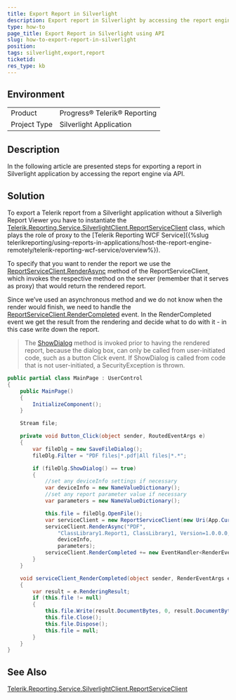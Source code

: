 ```yaml
---
title: Export Report in Silverlight
description: Export report in Silverlight by accessing the report engine via API
type: how-to
page_title: Export Report in Silverlight using API
slug: how-to-export-report-in-silverlight
position: 
tags: silverlight,export,report
ticketid: 
res_type: kb
---
```


## Environment
<table>
	<tr>
		<td>Product</td>
		<td>Progress® Telerik® Reporting</td>
	</tr>
	<tr>
		<td>Project Type</td>
		<td>Silverlight Application</td>
	</tr>
</table>


## Description
In the following article are presented steps for exporting a report in Silverlight application by accessing the report engine via API.


## Solution

To export a Telerik report from a Silverlight application without a Silverligh Report Viewer you have to instantiate the 
[Telerik.Reporting.Service.SilverlightClient.ReportServiceClient](/api/telerik.reporting.service.silverlightclient.reportserviceclient) class, 
which plays the role of proxy to the [Telerik Reporting WCF Service]({%slug telerikreporting/using-reports-in-applications/host-the-report-engine-remotely/telerik-reporting-wcf-service/overview%}).

To specify that you want to render the report we use the [ReportServiceClient.RenderAsync](/api/telerik.reporting.service.silverlightclient.reportserviceclient#collapsible-Telerik_Reporting_Service_SilverlightClient_ReportServiceClient_RenderAsync_System_String_System_String_Telerik_Reporting_Service_NameValueDictionary_Telerik_Reporting_Service_NameValueDictionary_) 
method of the ReportServiceClient, which invokes the respective method on the server (remember that it serves as proxy) that would return the rendered report.

Since we’ve used an asynchronous method and we do not know when the render would finish, we need to handle the [ReportServiceClient.RenderCompleted](/api/telerik.reporting.service.silverlightclient.reportserviceclient#collapsible-Telerik_Reporting_Service_SilverlightClient_ReportServiceClient_RenderCompleted) 
event. In the RenderCompleted event we get the result from the rendering and decide what to do with it - in this case write down the report.

>The [ShowDialog](http://msdn.microsoft.com/en-us/library/system.windows.controls.savefiledialog.showdialog(VS.95).aspx) method is invoked prior to having the rendered report, because the dialog box, can only be called from user-initiated code, such as a button Click event. If ShowDialog is called from code that is not user-initiated, a SecurityException is thrown.

```C#
public partial class MainPage : UserControl
{
    public MainPage()
    {
        InitializeComponent();
    }

    Stream file;

    private void Button_Click(object sender, RoutedEventArgs e)
    { 
        var fileDlg = new SaveFileDialog();
        fileDlg.Filter = "PDF files|*.pdf|All files|*.*";

        if (fileDlg.ShowDialog() == true)
        {
            //set any deviceInfo settings if necessary
            var deviceInfo = new NameValueDictionary();
            //set any report parameter value if necessary
            var parameters = new NameValueDictionary();

            this.file = fileDlg.OpenFile();
            var serviceClient = new ReportServiceClient(new Uri(App.Current.Host.Source, "../ReportService.svc"));
            serviceClient.RenderAsync("PDF", 
                "ClassLibrary1.Report1, ClassLibrary1, Version=1.0.0.0, Culture=neutral, PublicKeyToken=null", 
                deviceInfo, 
                parameters);
            serviceClient.RenderCompleted += new EventHandler<RenderEventArgs>(serviceClient_RenderCompleted);
        }
    }

    void serviceClient_RenderCompleted(object sender, RenderEventArgs e)
    {
        var result = e.RenderingResult;
        if (this.file != null)
        {
            this.file.Write(result.DocumentBytes, 0, result.DocumentBytes.Length);
            this.file.Close();
            this.file.Dispose();
            this.file = null;
        }
    }
}
```

## See Also
[Telerik.Reporting.Service.SilverlightClient.ReportServiceClient](/api/telerik.reporting.service.silverlightclient.reportserviceclient)
